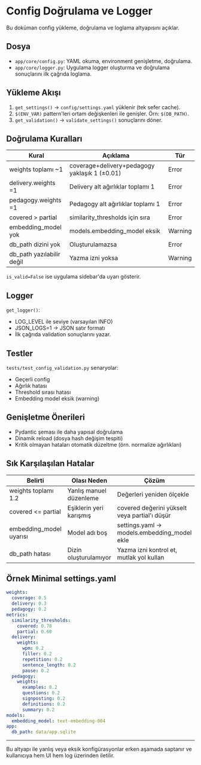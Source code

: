 # Config Doğrulama ve Logger

Bu doküman config yükleme, doğrulama ve loglama altyapısını açıklar.

## Dosya
- `app/core/config.py`: YAML okuma, environment genişletme, doğrulama.
- `app/core/logger.py`: Uygulama logger oluşturma ve doğrulama sonuçlarını ilk çağrıda loglama.

## Yükleme Akışı
1. `get_settings()` -> `config/settings.yaml` yüklenir (tek sefer cache).
2. `$(ENV_VAR)` pattern'leri ortam değişkenleri ile genişler. Örn: `$(DB_PATH)`.
3. `get_validation()` -> `validate_settings()` sonuçlarını döner.

## Doğrulama Kuralları
| Kural | Açıklama | Tür |
|-------|----------|-----|
| weights toplamı ~1 | coverage+delivery+pedagogy yaklaşık 1 (±0.01) | Error |
| delivery.weights =1 | Delivery alt ağırlıklar toplamı 1 | Error |
| pedagogy.weights =1 | Pedagogy alt ağırlıklar toplamı 1 | Error |
| covered > partial | similarity_thresholds için sıra | Error |
| embedding_model yok | models.embedding_model eksik | Warning |
| db_path dizini yok | Oluşturulamazsa | Error |
| db_path yazılabilir değil | Yazma izni yoksa | Warning |

`is_valid=False` ise uygulama sidebar'da uyarı gösterir.

## Logger
`get_logger()`:
- LOG_LEVEL ile seviye (varsayılan INFO)
- JSON_LOGS=1 -> JSON satır formatı
- İlk çağrıda validation sonuçlarını yazar.

## Testler
`tests/test_config_validation.py` senaryolar:
- Geçerli config
- Ağırlık hatası
- Threshold sırası hatası
- Embedding model eksik (warning)

## Genişletme Önerileri
- Pydantic şeması ile daha yapısal doğrulama
- Dinamik reload (dosya hash değişim tespiti)
- Kritik olmayan hataları otomatik düzeltme (örn. normalize ağırlıkları)

## Sık Karşılaşılan Hatalar
| Belirti | Olası Neden | Çözüm |
|---------|-------------|-------|
| weights toplamı 1.2 | Yanlış manuel düzenleme | Değerleri yeniden ölçekle |
| covered <= partial | Eşiklerin yeri karışmış | covered değerini yükselt veya partial'ı düşür |
| embedding_model uyarısı | Model adı boş | settings.yaml -> models.embedding_model ekle |
| db_path hatası | Dizin oluşturulamıyor | Yazma izni kontrol et, mutlak yol kullan |

## Örnek Minimal settings.yaml
```yaml
weights:
  coverage: 0.5
  delivery: 0.3
  pedagogy: 0.2
metrics:
  similarity_thresholds:
    covered: 0.78
    partial: 0.60
  delivery:
    weights:
      wpm: 0.2
      filler: 0.2
      repetition: 0.2
      sentence_length: 0.2
      pause: 0.2
  pedagogy:
    weights:
      examples: 0.2
      questions: 0.2
      signposting: 0.2
      definitions: 0.2
      summary: 0.2
models:
  embedding_model: text-embedding-004
app:
  db_path: data/app.sqlite
```

---
Bu altyapı ile yanlış veya eksik konfigürasyonlar erken aşamada saptanır ve kullanıcıya hem UI hem log üzerinden iletilir.
